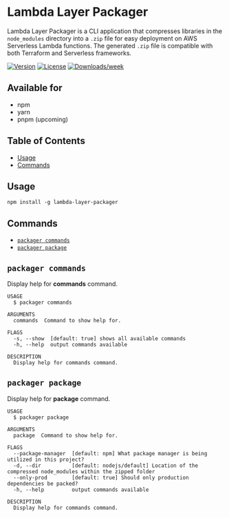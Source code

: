 # Lambda Layer Packager

Lambda Layer Packager is a CLI application that compresses libraries in the `node_modules` directory into a `.zip` file for easy deployment on AWS Serverless Lambda functions. The generated `.zip` file is compatible with both Terraform and Serverless frameworks.

[![Version](https://img.shields.io/npm/v/lambda-layer-packager.svg)](https://npmjs.org/package/lambda-layer-packager)
[![License](https://img.shields.io/npm/l/lambda-layer-packager.svg)](https://github.com/Vijay431/lambda-layer-packager/blob/master/package.json)
[![Downloads/week](https://img.shields.io/npm/dw/lambda-layer-packager.svg)](https://npmjs.org/package/lambda-layer-packager)

## Available for

- npm
- yarn
- pnpm (upcoming)

## Table of Contents

- [Usage](#usage)
- [Commands](#commands)

## Usage

```sh-session
npm install -g lambda-layer-packager
```

## Commands

- [`packager commands`](#packager-commands)
- [`packager package`](#packager-package)

## `packager commands`

Display help for **commands** command.

```
USAGE
  $ packager commands

ARGUMENTS
  commands  Command to show help for.

FLAGS
  -s, --show  [default: true] shows all available commands
  -h, --help  output commands available

DESCRIPTION
  Display help for commands command.
```

## `packager package`

Display help for **package** command.

```
USAGE
  $ packager package

ARGUMENTS
  package  Command to show help for.

FLAGS
  --package-manager  [default: npm] What package manager is being utilized in this project?
  -d, --dir          [default: nodejs/default] Location of the compressed node_modules within the zipped folder
  --only-prod        [default: true] Should only production dependencies be packed?
  -h, --help         output commands available

DESCRIPTION
  Display help for commands command.
```
